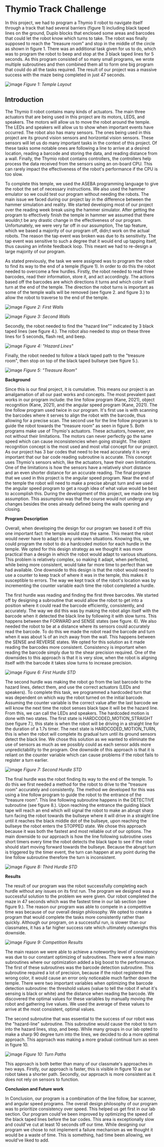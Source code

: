 # Thymio Track Challenge

In this project, we had to program a Thymio II robot to navigate itself through a track that had several barriers (figure 1) including black taped lines on the ground, Duplo blocks that enclosed some areas and barcodes that could let the robot know which turns to take. The robot was finally supposed to reach the "treasure room" and stop in the middle of the circle as shown in figure 1. There was an additional task given for us to do, which was to program the robot to beep and stop at the 3 black taped lines for 5 seconds. As this program consisted of so many small programs, we wrote multiple subroutines and then combined them all to form one big program that could do all the tasks required. The result of our project was a massive success with the maze being completed in just 47 seconds.

![image](https://github.com/kanjurer/thymio-track-challenge/assets/66438237/670a18eb-a8ae-46cf-b393-a78a89b51980)
_Figure 1: Temple Layout_

## Introduction

The Thymio II robot contains many kinds of actuators. The main three actuators that are being used in this project are its motors, LEDS, and speakers. The motors will allow us to move the robot around the temple. The LEDs and speakers will allow us to show when important events have occurred. The robot also has many sensors. The ones being used in this project are its ground vision sensors and horizontal vision sensors. These sensors will let us do many important tasks in the context of this project. Of these tasks some notable ones are following a line to arrive at a desired location, reading a barcode and storing the data, and reading distance from a wall. Finally, the Thymio robot contains controllers, the controllers help process the data received from the sensors using an on-board CPU. This can rarely impact the effectiveness of the robot's performance if the CPU is too slow.

To complete this temple, we used the ASEBA programming language to give the robot the set of necessary instructions. We also used the hammer emulator so we could test our program without needing the robots. The main issue we faced during our project lay in the difference between the hammer simulation and reality. We started developing most of our project over the reading week break using the hammer simulator. After getting the program to effectively finish the temple in hammer we assumed that there wouldn;t be any drastic change in the effectiveness of our program. Unfortunately, we were very far off in our assumption, The tap feature, which we based a majority of our program off, didn;t work on the actual robots. The reason the tap event was broken was due to its sensitivity. The tap event was sensitive to such a degree that it would end up tapping itself, thus causing an infinite feedback loop. This meant we had to re-design a large majority of our program.

As stated previously, the task we were assigned was to program the robot to find its way to the end of a temple (figure 1). In order to do this the robot needed to overcome a few hurdles. Firstly, the robot needed to read three barcodes, read their information, store it, and act accordingly. The actions based off the barcodes are which directions it turns and which color it will turn at the end of the temple. The direction the robot turns is important as some of the temple walls will be removed (see figure 2. and figure 3.) to allow the robot to traverse to the end of the temple.

![image](https://github.com/kanjurer/thymio-track-challenge/assets/66438237/23a14abe-2572-4ff8-907c-b42abc23fe0a)
_Figure 2: First Walls_

![image](https://github.com/kanjurer/thymio-track-challenge/assets/66438237/5d3bcbed-8711-4302-b564-fbe476859af4)
_Figure 3: Second Walls_

Secondly, the robot needed to find the "hazard line"" indicated by 3 black taped lines (see figure 4.). The robot also needed to stop on these three lines for 5 seconds, flash red, and beep.

![image](https://github.com/kanjurer/thymio-track-challenge/assets/66438237/390179eb-ee16-4e12-b16f-2cb9b0e17c44)
_Figure 4: "Hazard Lines"_

Finally, the robot needed to follow a black taped path to the "treasure room", then stop on top of the black taped bullseye (see figure 5.).

![image](https://github.com/kanjurer/thymio-track-challenge/assets/66438237/ca79e119-757d-4c81-a705-8cd73e8c2a9f)
_Figure 5: "Treasure Room"_

**Background**

Since this is our final project, it is cumulative. This means our project is an amalgamation of all our past works and concepts. The most prevalent past works in our program include: the line follow program (Kane, 2021), object recognition (Kane, 2021), and the angular speed program (Kane, 2021). The line follow program used twice in our program. It's first use is with scanning the barcodes where it serves to align the robot with the barcode, thus allowing for a precise scan. The second use for the line follow program is to guide the robot towards the "treasure room" as seen in figure 5. Both programs make use of Thymio's actuators. These actuators, however, are not without their limitations. The motors can never perfectly go the same speed which can cause inconsistencies when going straight. The object recognition concept is the most used and most vital concept for our project. As our project has 3 bar codes that need to be read accurately it is very important that our bar code reading subroutine is accurate. This concept uses Thymio's sensors which, like the actuators, have their own limitations. One of the limitations is how the sensors have a relatively short distance and an even shorter distance for an accurate reading. The final program that we used in this project is the angular speed program. Near the end of the temple the robot will need to make a precise abrupt turn and we used the angular speed program to get a rough idea of what value would be best to accomplish this. During the development of this project, we made one big assumption. This assumption was that the course would not undergo any changes besides the ones already defined being the walls opening and closing.

**Program Description**

Overall, when developing the design for our program we based it off this one important fact: the temple would stay the same. This meant the robot would never have to adapt to any unknown situations. Knowing this, we could program the robot to do a hardcoded motion for each hurdle in the temple. We opted for this design strategy as we thought it was more practical than a design in which the robot would adapt to various situations. This problem is relatively complex, so making it adapt, when perfected, while being more consistent, would take far more time to perfect than we had available. One downside to this design is that the robot would need to use a counter to keep track of where it was in the temple, this makes it susceptible to errors. The way we kept track of the robot's location was by incrementing the counter variable each time the robot completed a hurdle.

The first hurdle was reading and finding the first three barcodes. We started off by designing a subroutine that would allow the robot to get into a position where it could read the barcode efficiently, consistently, and accurately. The way we did this was by making the robot align itself with the barcode when it detected the black line by following it with slow turns. This happens between the FORWARD and SENSE states (see figure. 6). We also needed the robot to be at a distance where its sensors could accurately read the barcode. To do this we made the robot read the barcode and turn when it was about ¼ of an inch away from the wall. This happens between the SENSE and REVERSE states. We opted for this solution as it made reading the barcodes more consistent. Consistency is important when reading the barcode simply due to the shear precision required. One of the downsides to this approach is that it is very slow, when the robot is aligning itself with the barcode it takes slow turns to increase precision.

![image](https://github.com/kanjurer/thymio-track-challenge/assets/66438237/82831c91-7123-44af-9bd3-17f9c4fb06b0)
_Figure 6: First Hurdle STD_

The second hurdle was making the robot go from the last barcode to the hazard lines, detect them, and use the correct actuators (LEDs and speakers). To complete this task, we programmed a hardcoded turn that was dependent on which way the robot turned on the initial barcode. Assuming the counter variable is the correct value after the last barcode we will know the next time the robot senses black tape it will be the hazard line. From this, we can call the LEDs and speakers. The hardcoded motion is done with two states. The first state is HARDCODED_MOTION_STRAIGHT (see figure 7.), this state is when the robot will be driving in a straight line for the duration of a 1.7s timer. The next state is HARDCODED_MOTION_TURN, this is when the robot will complete its gradual turn until its ground sensors detect the black line. We chose this solution as we wanted to eliminate the use of sensors as much as we possibly could as each sensor adds more unpredictability to the program. One downside of this approach is that it is reliant on the counter variable which can cause problems if the robot fails to register a turn earlier.

![image](https://github.com/kanjurer/thymio-track-challenge/assets/66438237/c112b559-0e31-49af-96fc-9c5abd0c18c3)
_Figure 7: Second Hurdle STD_

The final hurdle was the robot finding its way to the end of the temple. To do this we first needed a method for the robot to drive to the "treasure room" accurately and consistently. The method we developed for this was using a line follow program to guide the robot to the entrance of the "treasure room". This line following subroutine happens in the DETECTIVE subroutine (see figure 8.). Upon reaching the entrance the guiding black tape will reach an end which will signal the robot to make an abrupt sharp turn facing the robot towards the bullseye where it will drive in a straight line until it reaches the black middle dot of the bullseye, upon reaching the bullseye the robot enters the STOPPED state. We chose this approach because it was both the fastest and most reliable out of our options. The main downside to our approach is how the line following subroutine uses short timers every time the robot detects the black tape to see if the robot should start moving forward towards the bullseye. Because the abrupt turn is triggered by the timer event, the turn can happen at any point during the line follow subroutine therefore the turn is inconsistent.

![image](https://github.com/kanjurer/thymio-track-challenge/assets/66438237/5cd9daf5-5624-4475-b8ad-ba2725052bb0)
_Figure 8: Third Hurdle STD_

**Results**

The result of our program was the robot successfully completing each hurdle without any issues on its first run. The program we designed was a successful solution to the problem we were given. Our robot completed the maze in 47 seconds which was the fastest time in our lab section (see figure 9.). The reason our program was able to compete in a competitive time was because of our overall design philosophy. We opted to create a program that would complete the tasks more consistently rather than quickly. Although our program, on a successful run, is slower than our classmates, it has a far higher success rate which ultimately outweighs this downside.

![image](https://github.com/kanjurer/thymio-track-challenge/assets/66438237/907f6e2f-ca61-495d-804f-102aee6f46eb)
_Figure 9: Competition Results_

The main reason we were able to achieve a noteworthy level of consistency was due to our constant optimizing of subroutines. There were a few main subroutines where our optimization added a big boost to the performance. The first of these subroutines was the barcode detection subroutine. This subroutine required a lot of precision, because if the robot registered the wrong color, it would cause an error only noticeable much farther down the temple. There were two important variables when optimizing the barcode detection subroutine: the threshold values (value to tell the robot if what it's sensing is black or white) and the distance when reading the barcode. We discovered the optimal values for these variables by manually moving the robot and gathering live values. We used the average of these values to arrive at the most consistent, optimal values.

The second subroutine that was essential to the success of our robot was the "hazard-line" subroutine. This subroutine would cause the robot to turn into the hazard lines, stop, and beep. While many groups in our lab opted to make a sharp 90 degree turn into the lines, we decided to do a more optimal approach. This approach was making a more gradual continual turn as seen in figure 10.

![image](https://github.com/kanjurer/thymio-track-challenge/assets/66438237/68b52388-1b4b-4832-af1e-f42369ef73a7)
_Figure 10: Turn Paths_

This approach is both better than many of our classmate's approaches in two ways. Firstly, our approach is faster, this is visible in figure 10 as our robot takes a shorter path. Secondly, our approach is more consistent as it does not rely on sensors to function.

**Conclusion and Future work**

In Conclusion, our program is a combination of the line follow, bar scanner, and angular speed programs. The overall design philosophy of our program was to prioritize consistency over speed. This helped us get first in our lab section. Our program could've been improved by optimizing the speed of the black taped lines before the bar codes. This area is exceptionally slow and could've cut at least 10 seconds off our time. While designing our program we chose to not implement a failure mechanism as we thought it would be a waste of time. This is something, had time been allowing, we would've liked to add.
